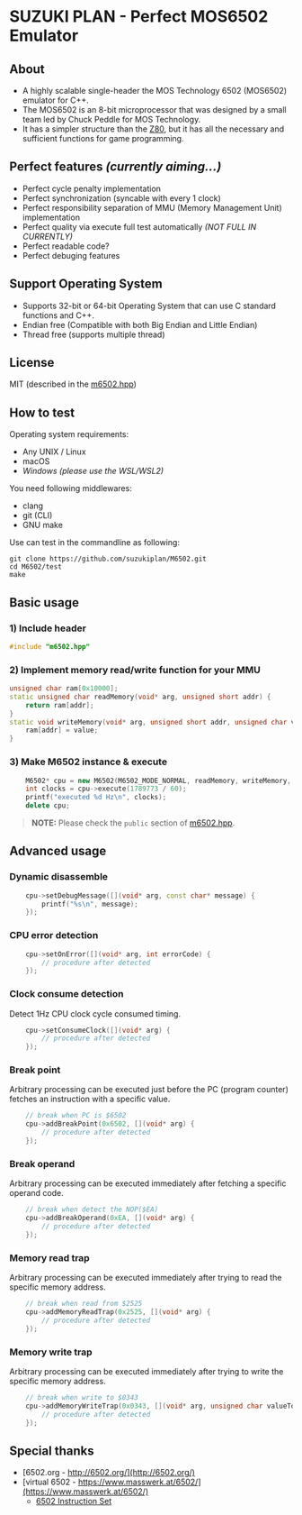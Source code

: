 # SUZUKI PLAN - Perfect MOS6502 Emulator

## About

- A highly scalable single-header the MOS Technology 6502 (MOS6502) emulator for C++.
- The MOS6502 is an 8-bit microprocessor that was designed by a small team led by Chuck Peddle for MOS Technology.
- It has a simpler structure than the [Z80](https://github.com/suzukiplan/z80), but it has all the necessary and sufficient functions for game programming.

## Perfect features _(currently aiming...)_

- Perfect cycle penalty implementation
- Perfect synchronization (syncable with every 1 clock)
- Perfect responsibility separation of MMU (Memory Management Unit) implementation
- Perfect quality via execute full test automatically _(NOT FULL IN CURRENTLY)_
- Perfect readable code?
- Perfect debuging features

## Support Operating System

- Supports 32-bit or 64-bit Operating System that can use C standard functions and C++.
- Endian free (Compatible with both Big Endian and Little Endian)
- Thread free (supports multiple thread)

## License

MIT (described in the [m6502.hpp](m6502.hpp))

## How to test

Operating system requirements:

- Any UNIX / Linux
- macOS
- _Windows (please use the WSL/WSL2)_

You need following middlewares:

- clang
- git (CLI)
- GNU make

Use can test in the commandline as following:

```shell
git clone https://github.com/suzukiplan/M6502.git
cd M6502/test
make
```

## Basic usage

### 1) Include header

```c++
#include "m6502.hpp"
```

### 2) Implement memory read/write function for your MMU

```c++
unsigned char ram[0x10000];
static unsigned char readMemory(void* arg, unsigned short addr) {
    return ram[addr];
}
static void writeMemory(void* arg, unsigned short addr, unsigned char value) {
    ram[addr] = value;
}
```

### 3) Make M6502 instance & execute

```c++
    M6502* cpu = new M6502(M6502_MODE_NORMAL, readMemory, writeMemory, NULL);
    int clocks = cpu->execute(1789773 / 60);
    printf("executed %d Hz\n", clocks);
    delete cpu;
```

> **NOTE:** Please check the `public` section of [m6502.hpp](m6502.hpp).

## Advanced usage

### Dynamic disassemble

```c++
    cpu->setDebugMessage([](void* arg, const char* message) {
        printf("%s\n", message);
    });
```

### CPU error detection

```c++
    cpu->setOnError([](void* arg, int errorCode) {
        // procedure after detected
    });
```

### Clock consume detection

Detect 1Hz CPU clock cycle consumed timing.

```c++
    cpu->setConsumeClock([](void* arg) {
        // procedure after detected
    });
```

### Break point

Arbitrary processing can be executed just before the PC (program counter) fetches an instruction with a specific value.

```c++
    // break when PC is $6502
    cpu->addBreakPoint(0x6502, [](void* arg) {
        // procedure after detected
    });
```

### Break operand

Arbitrary processing can be executed immediately after fetching a specific operand code.

```c++
    // break when detect the NOP($EA)
    cpu->addBreakOperand(0xEA, [](void* arg) {
        // procedure after detected
    });
```

### Memory read trap

Arbitrary processing can be executed immediately after trying to read the specific memory address.

```c++
    // break when read from $2525
    cpu->addMemoryReadTrap(0x2525, [](void* arg) {
        // procedure after detected
    });
```

### Memory write trap

Arbitrary processing can be executed immediately after trying to write the specific memory address.

```c++
    // break when write to $0343
    cpu->addMemoryWriteTrap(0x0343, [](void* arg, unsigned char valueToWrite) {
        // procedure after detected
    });
```

## Special thanks

- [6502.org - http://6502.org/](http://6502.org/)
- [virtual 6502 - https://www.masswerk.at/6502/](https://www.masswerk.at/6502/)
  - [6502 Instruction Set](https://www.masswerk.at/6502/6502_instruction_set.html)
